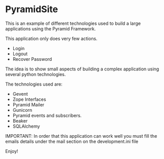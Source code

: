 PyramidSite
===========

This is an example of different technologies used to build a large applications using the Pyramid Framework.

This application only does very few actions. 

- Login
- Logout
- Recover Password

The idea is to show small aspects of building a complex application using several python technologies. 

The technologies used are:
- Gevent
- Zope Interfaces
- Pyramid Mailer
- Gunicorn
- Pyramid events and subscribers.
- Beaker
- SQLAlchemy 

IMPORTANT: In order that this application can work well you must fill the emails details under the mail section on the development.ini file

Enjoy!